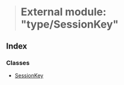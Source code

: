 > # External module: "type/SessionKey"

## Index

### Classes

* [SessionKey](../classes/_type_sessionkey_.sessionkey.md)